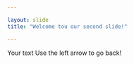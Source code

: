```yaml
---

layout: slide
title: "Welcome tou our second slide!"

---
```


Your text
Use the left arrow to go back!
